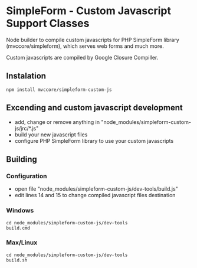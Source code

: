 # SimpleForm - Custom Javascript Support Classes
Node builder to compile custom javascripts for PHP SimpleForm library (mvccore/simpleform), which serves web forms and much more.

Custom javascripts are compiled by Google Closure Compiller.

## Instalation
```shell
npm install mvccore/simpleform-custom-js
```

## Excending and custom javascript development
- add, change or remove anything in "node_modules/simpleform-custom-js/jrc/*.js"
- build your new javascript files
- configure PHP SimpleForm library to use your custom javascripts

## Building

### Configuration
- open file "node_modules/simpleform-custom-js/dev-tools/build.js"
- edit lines 14 and 15 to change compiled javascript files destination

### Windows
```shell
cd node_modules/simpleform-custom-js/dev-tools
build.cmd
```

### Max/Linux
```shell
cd node_modules/simpleform-custom-js/dev-tools
build.sh
```
